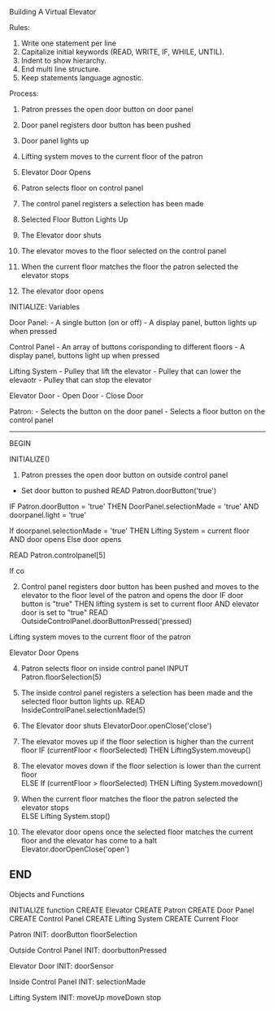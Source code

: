 Building A Virtual Elevator 

Rules:
1. Write one statement per line
2. Capitalize initial keywords (READ, WRITE, IF, WHILE, UNTIL).
3. Indent to show hierarchy.
4. End multi line structure.
5. Keep statements language agnostic.

Process:
 
  1. Patron presses the open door button on door panel
  
  2. Door panel registers door button has been pushed

  3. Door panel lights up 
  
  4. Lifting system moves to the current floor of the patron 
  
  5. Elevator Door Opens 
  
  6. Patron selects floor on control panel 
  
  7. The control panel registers a selection has been made 

  8. Selected Floor Button Lights Up 
  
  9. The Elevator door shuts
  
  10. The elevator moves to the floor selected on the control panel
      
  11. When the current floor matches the floor the patron selected the elevator stops    
  
  12. The elevator door opens 

INITIALIZE: Variables

   Door Panel:
        - A single button (on or off) 
        - A display panel, button lights up when pressed 
     
   Control Panel 
        - An array of buttons corisponding to different floors
        - A display panel, buttons light up when pressed
        
   Lifting System
        - Pulley that lift the elevator
        - Pulley that can lower the elevaotr 
        - Pulley that can stop the elevator
        
   Elevator Door
        - Open Door
        - Close Door
    
Patron:
    - Selects the button on the door panel 
    - Selects a floor button on the control panel
    
---------------------------------------------------------------
BEGIN

  INITIALIZE()
  
  1. Patron presses the open door button on outside control panel
  - Set door button to pushed
  READ Patron.doorButton('true')
  
  IF Patron.doorButton = 'true' THEN DoorPanel.selectionMade = 'true' AND doorpanel.light = 'true'
  
  If doorpanel.selectionMade = 'true' THEN Lifting System = current floor AND door opens 
  Else door opens 
  
  READ Patron.controlpanel[5] 
  
  If co
  
  
  2. Control panel registers door button has been pushed and moves to the elevator to the floor level of the patron and opens the door
  IF door button is "true" THEN lifting system is set to current floor AND elevator door is set to "true" 
  READ OutsideControlPanel.doorButtonPressed('pressed)
  
  Lifting system moves to the current floor of the patron 
  
  Elevator Door Opens 
  
  4. Patron selects floor on inside control panel 
  INPUT Patron.floorSelection(5)
  
  5. The inside control panel registers a selection has been made and the selected floor button lights up.
  READ InsideControlPanel.selectionMade(5)
  
  6. The Elevator door shuts
  ElevatorDoor.openClose('close')
  
  7. The elevator moves up if the floor selection is higher than the current floor
  IF (currentFloor < floorSelected)
      THEN LiftingSystem.moveup()
      
  8. The elevator moves down if the floor selection is lower than the current floor    
  ELSE If (currentFloor > floorSelected)
      THEN Lifting System.movedown() 
      
  9. When the current floor matches the floor the patron selected the elevator stops    
  ELSE Lifting System.stop() 
  
  10. The elevator door opens once the selected floor matches the current floor and the elevator has come to a halt
  Elevator.doorOpenClose('open')

END
-----------------------------------------------------------------
Objects and Functions

INITIALIZE function
CREATE Elevator 
CREATE Patron
CREATE Door Panel
CREATE Control Panel 
CREATE Lifting System
CREATE Current Floor

Patron
  INIT:
  doorButton
  floorSelection
 
Outside Control Panel 
  INIT:
  doorbuttonPressed
 
Elevator Door
  INIT:
  doorSensor
 
Inside Control Panel 
  INIT:
  selectionMade
 
Lifting System
  INIT:
  moveUp
  moveDown
  stop
  
  
